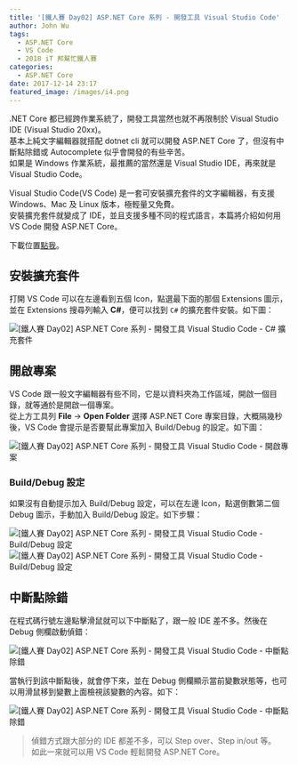 ```yaml
---
title: '[鐵人賽 Day02] ASP.NET Core 系列 - 開發工具 Visual Studio Code'
author: John Wu
tags:
  - ASP.NET Core
  - VS Code
  - 2018 iT 邦幫忙鐵人賽
categories:
  - ASP.NET Core
date: 2017-12-14 23:17
featured_image: /images/i4.png
---
```


.NET Core 都已經跨作業系統了，開發工具當然也就不再限制於 Visual Studio IDE (Visual Studio 20xx)。  
基本上純文字編輯器就搭配 dotnet cli 就可以開發 ASP.NET Core 了，但沒有中斷點除錯或 Autocomplete 似乎會開發的有些辛苦。  
如果是 Windows 作業系統，最推薦的當然還是 Visual Studio IDE，再來就是 Visual Studio Code。  

<!-- more -->

Visual Studio Code(VS Code) 是一套可安裝擴充套件的文字編輯器，有支援 Windows、Mac 及 Linux 版本，極輕量又免費。  
安裝擴充套件就變成了 IDE，並且支援多種不同的程式語言，本篇將介紹如何用 VS Code 開發 ASP.NET Core。

下載位置[點我](https://code.visualstudio.com/Download)。

## 安裝擴充套件

打開 VS Code 可以在左邊看到五個 Icon，點選最下面的那個 Extensions 圖示，並在 Extensions 搜尋列輸入 **C#**，便可以找到 `C#` 的擴充套件安裝。如下圖：

![[鐵人賽 Day02] ASP.NET Core 系列 - 開發工具 Visual Studio Code - C# 擴充套件](/images/i4.png)

## 開啟專案

VS Code 跟一般文字編輯器有些不同，它是以資料夾為工作區域，開啟一個目錄，就等通於是開啟一個專案。  
從上方工具列 **File** -> **Open Folder** 選擇 ASP.NET Core 專案目錄，大概隔幾秒後，VS Code 會提示是否要幫此專案加入 Build/Debug 的設定。如下圖：  

![[鐵人賽 Day02] ASP.NET Core 系列 - 開發工具 Visual Studio Code - 開啟專案](/images/i5.png)

### Build/Debug 設定

如果沒有自動提示加入 Build/Debug 設定，可以在左邊 Icon，點選倒數第二個 Debug 圖示，手動加入 Build/Debug 設定。如下步驟：  

![[鐵人賽 Day02] ASP.NET Core 系列 - 開發工具 Visual Studio Code - Build/Debug 設定](/images/i6.png)
![[鐵人賽 Day02] ASP.NET Core 系列 - 開發工具 Visual Studio Code - Build/Debug 設定](/images/i7.png)

## 中斷點除錯

在程式碼行號左邊點擊滑鼠就可以下中斷點了，跟一般 IDE 差不多。然後在 Debug 側欄啟動偵錯：  

![[鐵人賽 Day02] ASP.NET Core 系列 - 開發工具 Visual Studio Code - 中斷點除錯](/images/i8.png)

當執行到該中斷點後，就會停下來，並在 Debug 側欄顯示當前變數狀態等，也可以用滑鼠移到變數上面檢視該變數的內容。如下：

![[鐵人賽 Day02] ASP.NET Core 系列 - 開發工具 Visual Studio Code - 中斷點除錯](/images/i9.png)

> 偵錯方式跟大部分的 IDE 都差不多，可以 Step over、Step in/out 等。  
> 如此一來就可以用 VS Code 輕鬆開發 ASP.NET Core。